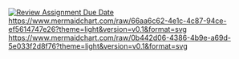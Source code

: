 [![Review Assignment Due Date](https://classroom.github.com/assets/deadline-readme-button-22041afd0340ce965d47ae6ef1cefeee28c7c493a6346c4f15d667ab976d596c.svg)](https://classroom.github.com/a/glaA5tz-)
https://www.mermaidchart.com/raw/66aa6c62-4e1c-4c87-94ce-ef5614747e26?theme=light&version=v0.1&format=svg
https://www.mermaidchart.com/raw/0b442d06-4386-4b9e-a69d-5e033f2d8f76?theme=light&version=v0.1&format=svg